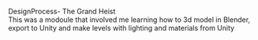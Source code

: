 DesignProcess- The Grand Heist
<br> This was a modoule that involved me learning how to 3d model in Blender, export to Unity and make levels with lighting and materials from Unity
